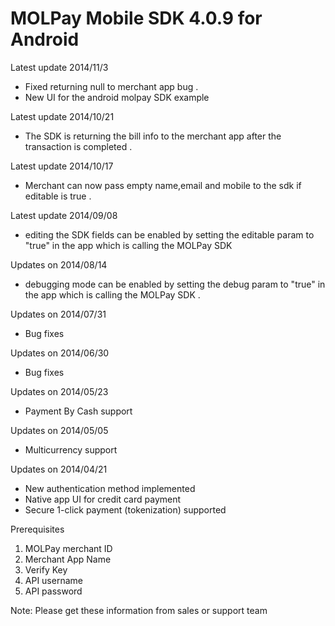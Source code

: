 MOLPay Mobile SDK 4.0.9 for Android
=================================
Latest update 2014/11/3

-  Fixed returning null to merchant app bug .
-  New UI for the android molpay SDK example 

Latest update 2014/10/21

-  The SDK is returning the bill info to the merchant app after the transaction is completed .

Latest update 2014/10/17

-  Merchant can now pass empty name,email and mobile to the sdk if editable is true .

Latest update 2014/09/08

- editing the SDK fields can be enabled by setting the editable param to "true" in the app which is calling the MOLPay SDK

Updates on 2014/08/14

- debugging mode can be enabled by setting the debug param to "true" in the app which is calling the MOLPay SDK . 

Updates on 2014/07/31

- Bug fixes

Updates on 2014/06/30

- Bug fixes

Updates on 2014/05/23

- Payment By Cash support

Updates on 2014/05/05

- Multicurrency support

Updates on 2014/04/21

- New authentication method implemented
- Native app UI for credit card payment
- Secure 1-click payment (tokenization) supported


Prerequisites

1. MOLPay merchant ID
2. Merchant App Name
3. Verify Key
4. API username
5. API password

Note: Please get these information from sales or support team
